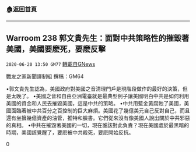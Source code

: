 ###  [:house:返回首頁](https://github.com/ourhimalayas/txt)
---

## Warroom 238 郭文貴先生：面對中共策略性的摧毀著美國，美國要麽死，要麽反擊
`2020-06-20 13:50 GM77` [轉載自GNews](https://gnews.org/zh-hant/240484/)

戰友之家新聞譯制組
撰稿：GM64



•郭文貴先生認為，美國政府對美國之音清理門戶是現階段做作的最好的決策，但是太晚了。
•美國之音和自由亞洲電臺就是最典型例子讓美國明白中共是如何利用美國的資金和人民去摧毀美國，這是中共的策略。
•中共用藍金黃腐蝕了美國，美國面臨著被中共百分之百控制的巨大麻煩。美國花了幾億美元自己反對自己，而且還有坐擁幾億資產的油管，推特和臉書。它們從來沒有像美國人說出關於中共邪惡的真相。
•中共在摧毀著美國的一切，現在誰該對此負責？現在美國處於最黑暗的時期，美國該覺醒了，要麽被中共殺死，要麽開始反抗。

0
